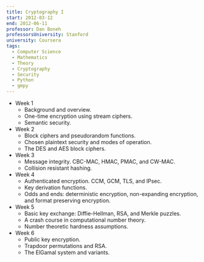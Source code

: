 ```yaml
---
title: Cryptography I
start: 2012-03-12
end: 2012-06-11
professor: Dan Boneh
professorsUniversity: Stanford
university: Coursera
tags:
  - Computer Science
  - Mathematics
  - Theory
  - Cryptography
  - Security
  - Python
  - gmpy
---
```

- Week 1
  - Background and overview.
  - One-time encryption using stream ciphers.
  - Semantic security.
- Week 2
  - Block ciphers and pseudorandom functions.
  - Chosen plaintext security and modes of operation.
  - The DES and AES block ciphers.
- Week 3
  - Message integrity. CBC-MAC, HMAC, PMAC, and CW-MAC.
  - Collision resistant hashing.
- Week 4
  - Authenticated encryption. CCM, GCM, TLS, and IPsec.
  - Key derivation functions.
  - Odds and ends: deterministic encryption, non-expanding encryption, and
    format preserving encryption.
- Week 5
  - Basic key exchange: Diffie-Hellman, RSA, and Merkle puzzles.
  - A crash course in computational number theory.
  - Number theoretic hardness assumptions.
- Week 6
  - Public key encryption.
  - Trapdoor permutations and RSA.
  - The ElGamal system and variants.
